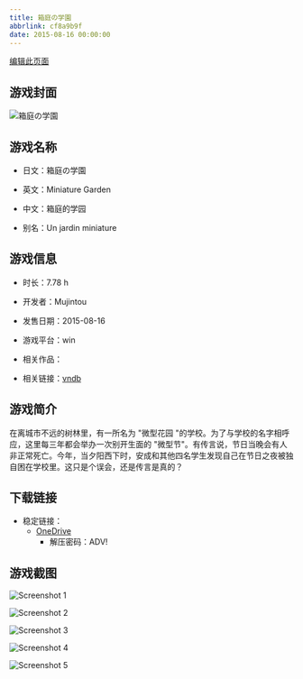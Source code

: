 ```yaml
---
title: 箱庭の学園
abbrlink: cf8a9b9f
date: 2015-08-16 00:00:00
---
```

[编辑此页面](https://github.com/ACG-3/ADV3-source/blob/main/source/_posts/games/%E7%AE%B1%E5%BA%AD%E3%81%AE%E5%AD%A6%E5%9C%92.md)

## 游戏封面

![箱庭の学園](https://pan.timero.xyz/onedrive/img_lib_001/%E7%AE%B1%E5%BA%AD%E3%81%AE%E5%AD%A6%E5%9C%92_cover.avif)


## 游戏名称

- 日文：箱庭の学園
- 英文：Miniature Garden
- 中文：箱庭的学园

- 别名：Un jardin miniature


## 游戏信息

- 时长：7.78 h
- 开发者：Mujintou
- 发售日期：2015-08-16
- 游戏平台：win
- 相关作品：

- 相关链接：[vndb](https://vndb.org/v16658)


## 游戏简介

在离城市不远的树林里，有一所名为 "微型花园 "的学校。为了与学校的名字相呼应，这里每三年都会举办一次别开生面的 "微型节"。有传言说，节日当晚会有人非正常死亡。今年，当夕阳西下时，安成和其他四名学生发现自己在节日之夜被独自困在学校里。这只是个误会，还是传言是真的？




## 下载链接

- 稳定链接：
    - [OneDrive](https://pan.timero.xyz/onedrive/adv_lib_001/%E7%AE%B1%E5%BA%AD%E3%81%AE%E5%AD%A6%E5%9C%92)
        - 解压密码：ADV!



## 游戏截图


![Screenshot 1](https://pan.timero.xyz/onedrive/img_lib_001/%E7%AE%B1%E5%BA%AD%E3%81%AE%E5%AD%A6%E5%9C%92_Screenshot_1.avif)

![Screenshot 2](https://pan.timero.xyz/onedrive/img_lib_001/%E7%AE%B1%E5%BA%AD%E3%81%AE%E5%AD%A6%E5%9C%92_Screenshot_2.avif)

![Screenshot 3](https://pan.timero.xyz/onedrive/img_lib_001/%E7%AE%B1%E5%BA%AD%E3%81%AE%E5%AD%A6%E5%9C%92_Screenshot_3.avif)

![Screenshot 4](https://pan.timero.xyz/onedrive/img_lib_001/%E7%AE%B1%E5%BA%AD%E3%81%AE%E5%AD%A6%E5%9C%92_Screenshot_4.avif)

![Screenshot 5](https://pan.timero.xyz/onedrive/img_lib_001/%E7%AE%B1%E5%BA%AD%E3%81%AE%E5%AD%A6%E5%9C%92_Screenshot_5.avif)


